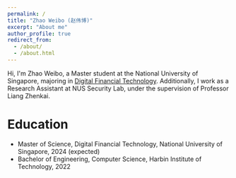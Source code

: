 ```yaml
---
permalink: /
title: "Zhao Weibo (赵伟博)"
excerpt: "About me"
author_profile: true
redirect_from: 
  - /about/
  - /about.html
---
```




Hi, I'm Zhao Weibo, a Master student at the National University of Singapore, majoring in [Digital Financial Technology](https://www.comp.nus.edu.sg/programmes/pg/mdft/). Additionally, I work as a Research Assistant at NUS Security Lab, under the supervision of Professor Liang Zhenkai.



Education
======

- Master of Science, Digital Financial Technology, National University of Singapore, 2024 (expected)
- Bachelor of Engineering, Computer Science, Harbin Institute of Technology, 2022
